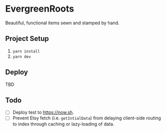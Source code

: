 # EvergreenRoots

Beautiful, functional items sewn and stamped by hand.

## Project Setup

1. `yarn install`
1. `yarn dev`

## Deploy

TBD

## Todo

* [ ] Deploy test to https://now.sh.
* [ ] Prevent Etsy fetch (i.e. `getIntialData`) from delaying client-side
      routing to index through caching or lazy-loading of data.
